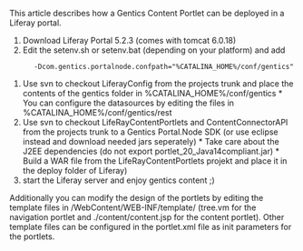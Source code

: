 This article describes how a Gentics Content Portlet can be deployed in a Liferay portal.

  1. Download Liferay Portal 5.2.3 (comes with tomcat 6.0.18)
  1. Edit the setenv.sh or setenv.bat (depending on your platform) and add
```
      -Dcom.gentics.portalnode.confpath="%CATALINA_HOME%/conf/gentics"
```
  1. Use svn to checkout LiferayConfig from the projects trunk and place the contents of the gentics folder in %CATALINA\_HOME%/conf/gentics
    * You can configure the datasources by editing the files in %CATALINA\_HOME%/conf/gentics/rest
  1. Use svn to checkout LifeRayContentPortlets and ContentConnectorAPI from the projects trunk to a Gentics Portal.Node SDK (or use eclipse instead and download needed jars seperately)
    * Take care about the J2EE dependencies (do not export portlet\_20\_Java14compliant.jar)
    * Build a WAR file from the LifeRayContentPortlets projekt and place it in the deploy folder of Liferay)
  1. start the Liferay server and enjoy gentics content ;)


Additionally you can modify the design of the portlets by editing the template files in /WebContent/WEB-INF/template/ (tree.vm for the navigation portlet and ./content/content.jsp for the content portlet). Other template files can be configured in the portlet.xml file as init parameters for the portlets.